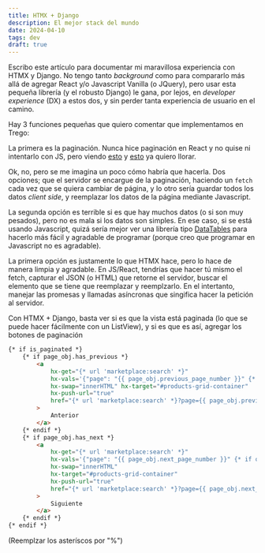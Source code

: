 ```yaml
---
title: HTMX + Django
description: El mejor stack del mundo
date: 2024-04-10
tags: dev
draft: true
---
```

Escribo este artículo para documentar mi maravillosa experiencia con HTMX y Django. No tengo tanto *background* como para compararlo más allá de agregar React y/o Javascript Vanilla (o JQuery), pero usar esta pequeña librería (y el robusto Django) le gana, por lejos, en *developer experience* (DX) a estos dos, y sin perder tanta experiencia de usuario en el camino.

Hay 3 funciones pequeñas que quiero comentar que implementamos en Trego:

La primera es la paginación. Nunca hice paginación en React y no quise ni intentarlo con JS, pero viendo [esto](https://stackoverflow.com/questions/25434813/simple-pagination-in-javascript) y [esto](https://www.freecodecamp.org/news/build-a-custom-pagination-component-in-react/) ya quiero llorar.

Ok, no, pero se me imagina un poco cómo habría que hacerla. Dos opciones; que el servidor se encargue de la paginación, haciendo un `fetch` cada vez que se quiera cambiar de página, y lo otro sería guardar todos los datos *client side*, y reemplazar los datos de la página mediante Javascript.

La segunda opción es terrible si es que hay muchos datos (o si son muy pesados), pero no es mala si los datos son simples. En ese caso, si se está usando Javascript, quizá sería mejor ver una librería tipo [DataTables](https://datatables.net/) para hacerlo más fácil y agradable de programar (porque creo que programar en Javascript no es agradable).

La primera opción es justamente lo que HTMX hace, pero lo hace de manera limpia y agradable. En JS/React, tendrías que hacer tú mismo el fetch, capturar el JSON (o HTML) que retorne el servidor, buscar el elemento que se tiene que reemplazar y reemplzarlo. En el intertanto, manejar las promesas y llamadas asíncronas que singifica hacer la petición al servidor.

Con HTMX + Django, basta ver si es que la vista está paginada (lo que se puede hacer fácilmente con un ListView), y si es que es así, agregar los botones de paginación

```html
{* if is_paginated *}
	{* if page_obj.has_previous *}
		<a
			hx-get="{* url 'marketplace:search' *}"
			hx-vals='{"page": "{{ page_obj.previous_page_number }}" {* if query *}, "q": "{{ query }}" {* endif *} {* if category *}, "category": "{{ category.id }}" {* endif *} }'
			hx-swap="innerHTML" hx-target="#products-grid-container"
			hx-push-url="true"
			href="{* url 'marketplace:search' *}?page={{ page_obj.previous_page_number }}&q={{ query }}&category={{category.id}}"
		>
			Anterior
		</a>
	{* endif *}
	{* if page_obj.has_next *}
		<a
			hx-get="{* url 'marketplace:search' *}"
			hx-vals='{"page": "{{ page_obj.next_page_number }}" {* if query *}, "q": "{{ query }}" {* endif *} {* if category *}, "category": "{{ category.id }}" {* endif *} }'
			hx-swap="innerHTML"
			hx-target="#products-grid-container"
			hx-push-url="true"
			href="{* url 'marketplace:search' *}?page={{ page_obj.next_page_number }}&q={{ query }}&category={{category.id}}"
		>
			Siguiente
		</a>
	{* endif *}
{* endif *}

```
(Reemplzar los asteríscos por "%")

